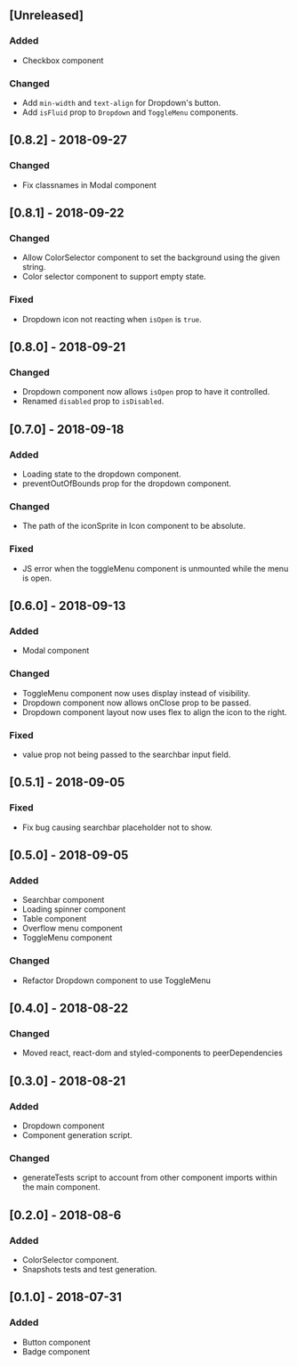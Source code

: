 ## [Unreleased]
### Added
- Checkbox component

### Changed
- Add `min-width` and `text-align` for Dropdown's button.
- Add `isFluid` prop to `Dropdown` and `ToggleMenu` components.

## [0.8.2] - 2018-09-27
### Changed
- Fix classnames in Modal component

## [0.8.1] - 2018-09-22
### Changed
- Allow ColorSelector component to set the background using the given string.
- Color selector component to support empty state.

### Fixed
- Dropdown icon not reacting when `isOpen` is `true`.

## [0.8.0] - 2018-09-21
### Changed
- Dropdown component now allows `isOpen` prop to have it controlled.
- Renamed `disabled` prop to `isDisabled`.

## [0.7.0] - 2018-09-18
### Added
- Loading state to the dropdown component.
- preventOutOfBounds prop for the dropdown component.

### Changed
- The path of the iconSprite in Icon component to be absolute.

### Fixed
- JS error when the toggleMenu component is unmounted while the menu is open.

## [0.6.0] - 2018-09-13
### Added
- Modal component

### Changed
- ToggleMenu component now uses display instead of visibility.
- Dropdown component now allows onClose prop to be passed.
- Dropdown component layout now uses flex to align the icon to the right.

### Fixed
- value prop not being passed to the searchbar input field.

## [0.5.1] - 2018-09-05
### Fixed
- Fix bug causing searchbar placeholder not to show.

## [0.5.0] - 2018-09-05
### Added
- Searchbar component
- Loading spinner component
- Table component
- Overflow menu component
- ToggleMenu component

### Changed
- Refactor Dropdown component to use ToggleMenu

## [0.4.0] - 2018-08-22
### Changed
- Moved react, react-dom and styled-components to peerDependencies

## [0.3.0] - 2018-08-21
### Added
- Dropdown component
- Component generation script.

### Changed
- generateTests script to account from other component imports within the main component.

## [0.2.0] - 2018-08-6
### Added
- ColorSelector component.
- Snapshots tests and test generation.

## [0.1.0] - 2018-07-31
### Added
- Button component
- Badge component
